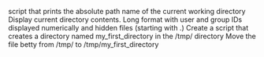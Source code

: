 script that prints the absolute path name of the current working directory
Display current directory contents. Long format with user and group IDs displayed numerically and hidden files (starting with .)
Create a script that creates a directory named my_first_directory in the /tmp/ directory
Move the file betty from /tmp/ to /tmp/my_first_directory
